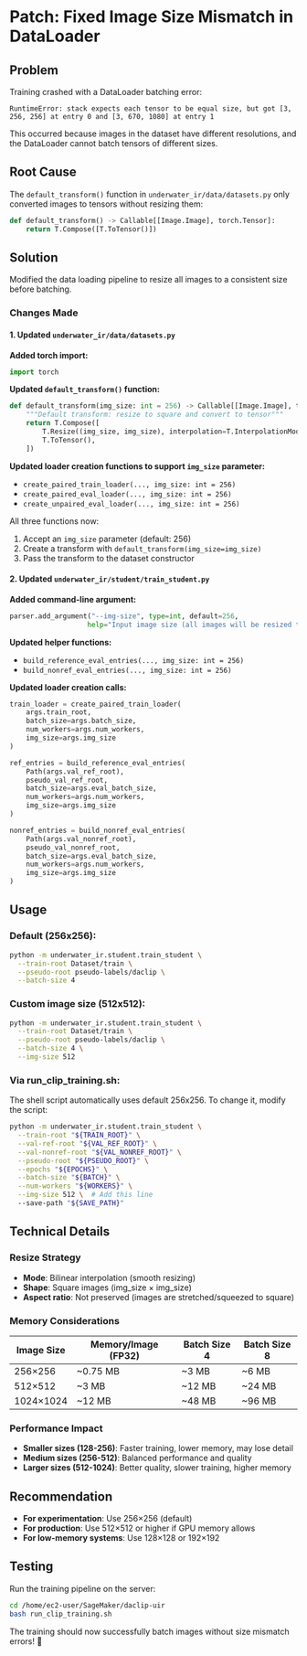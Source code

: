 # Patch: Fixed Image Size Mismatch in DataLoader

## Problem
Training crashed with a DataLoader batching error:
```
RuntimeError: stack expects each tensor to be equal size, but got [3, 256, 256] at entry 0 and [3, 670, 1080] at entry 1
```

This occurred because images in the dataset have different resolutions, and the DataLoader cannot batch tensors of different sizes.

## Root Cause
The `default_transform()` function in `underwater_ir/data/datasets.py` only converted images to tensors without resizing them:
```python
def default_transform() -> Callable[[Image.Image], torch.Tensor]:
    return T.Compose([T.ToTensor()])
```

## Solution
Modified the data loading pipeline to resize all images to a consistent size before batching.

### Changes Made

#### 1. Updated `underwater_ir/data/datasets.py`

**Added torch import:**
```python
import torch
```

**Updated `default_transform()` function:**
```python
def default_transform(img_size: int = 256) -> Callable[[Image.Image], torch.Tensor]:
    """Default transform: resize to square and convert to tensor"""
    return T.Compose([
        T.Resize((img_size, img_size), interpolation=T.InterpolationMode.BILINEAR),
        T.ToTensor(),
    ])
```

**Updated loader creation functions to support `img_size` parameter:**
- `create_paired_train_loader(..., img_size: int = 256)`
- `create_paired_eval_loader(..., img_size: int = 256)`
- `create_unpaired_eval_loader(..., img_size: int = 256)`

All three functions now:
1. Accept an `img_size` parameter (default: 256)
2. Create a transform with `default_transform(img_size=img_size)`
3. Pass the transform to the dataset constructor

#### 2. Updated `underwater_ir/student/train_student.py`

**Added command-line argument:**
```python
parser.add_argument("--img-size", type=int, default=256, 
                   help="Input image size (all images will be resized to this)")
```

**Updated helper functions:**
- `build_reference_eval_entries(..., img_size: int = 256)`
- `build_nonref_eval_entries(..., img_size: int = 256)`

**Updated loader creation calls:**
```python
train_loader = create_paired_train_loader(
    args.train_root, 
    batch_size=args.batch_size, 
    num_workers=args.num_workers, 
    img_size=args.img_size
)

ref_entries = build_reference_eval_entries(
    Path(args.val_ref_root), 
    pseudo_val_ref_root, 
    batch_size=args.eval_batch_size, 
    num_workers=args.num_workers, 
    img_size=args.img_size
)

nonref_entries = build_nonref_eval_entries(
    Path(args.val_nonref_root), 
    pseudo_val_nonref_root, 
    batch_size=args.eval_batch_size, 
    num_workers=args.num_workers, 
    img_size=args.img_size
)
```

## Usage

### Default (256x256):
```bash
python -m underwater_ir.student.train_student \
  --train-root Dataset/train \
  --pseudo-root pseudo-labels/daclip \
  --batch-size 4
```

### Custom image size (512x512):
```bash
python -m underwater_ir.student.train_student \
  --train-root Dataset/train \
  --pseudo-root pseudo-labels/daclip \
  --batch-size 4 \
  --img-size 512
```

### Via run_clip_training.sh:
The shell script automatically uses default 256x256. To change it, modify the script:
```bash
python -m underwater_ir.student.train_student \
  --train-root "${TRAIN_ROOT}" \
  --val-ref-root "${VAL_REF_ROOT}" \
  --val-nonref-root "${VAL_NONREF_ROOT}" \
  --pseudo-root "${PSEUDO_ROOT}" \
  --epochs "${EPOCHS}" \
  --batch-size "${BATCH}" \
  --num-workers "${WORKERS}" \
  --img-size 512 \  # Add this line
  --save-path "${SAVE_PATH}"
```

## Technical Details

### Resize Strategy
- **Mode**: Bilinear interpolation (smooth resizing)
- **Shape**: Square images (img_size × img_size)
- **Aspect ratio**: Not preserved (images are stretched/squeezed to square)

### Memory Considerations
| Image Size | Memory/Image (FP32) | Batch Size 4 | Batch Size 8 |
|------------|---------------------|--------------|--------------|
| 256×256    | ~0.75 MB           | ~3 MB        | ~6 MB        |
| 512×512    | ~3 MB              | ~12 MB       | ~24 MB       |
| 1024×1024  | ~12 MB             | ~48 MB       | ~96 MB       |

### Performance Impact
- **Smaller sizes (128-256)**: Faster training, lower memory, may lose detail
- **Medium sizes (256-512)**: Balanced performance and quality
- **Larger sizes (512-1024)**: Better quality, slower training, higher memory

## Recommendation
- **For experimentation**: Use 256×256 (default)
- **For production**: Use 512×512 or higher if GPU memory allows
- **For low-memory systems**: Use 128×128 or 192×192

## Testing
Run the training pipeline on the server:
```bash
cd /home/ec2-user/SageMaker/daclip-uir
bash run_clip_training.sh
```

The training should now successfully batch images without size mismatch errors! 🎉
